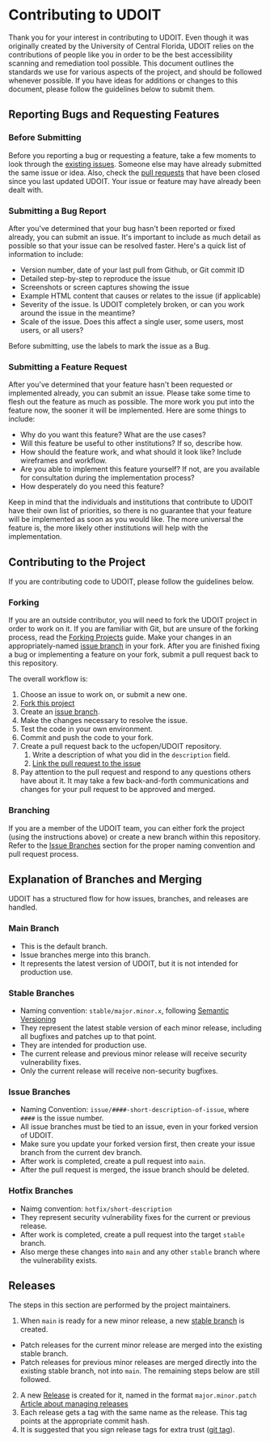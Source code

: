 # Contributing to UDOIT

Thank you for your interest in contributing to UDOIT.  Even though it was originally created by the University of Central Florida, UDOIT relies on the contributions of people like you in order to be the best accessibility scanning and remediation tool possible.  This document outlines the standards we use for various aspects of the project, and should be followed whenever possible.  If you have ideas for additions or changes to this document, please follow the guidelines below to submit them.

## Reporting Bugs and Requesting Features

### Before Submitting

Before you reporting a bug or requesting a feature, take a few moments to look through the [existing issues](https://github.com/ucfopen/UDOIT/issues).  Someone else may have already submitted the same issue or idea.  Also, check the [pull requests](https://github.com/ucfopen/UDOIT/pulls) that have been closed since you last updated UDOIT.  Your issue or feature may have already been dealt with.

### Submitting a Bug Report

After you've determined that your bug hasn't been reported or fixed already, you can submit an issue.  It's important to include as much detail as possible so that your issue can be resolved faster.  Here's a quick list of information to include:

* Version number, date of your last pull from Github, or Git commit ID
* Detailed step-by-step to reproduce the issue
* Screenshots or screen captures showing the issue
* Example HTML content that causes or relates to the issue (if applicable)
* Severity of the issue.  Is UDOIT completely broken, or can you work around the issue in the meantime?
* Scale of the issue.  Does this affect a single user, some users, most users, or all users?

Before submitting, use the labels to mark the issue as a Bug.

### Submitting a Feature Request

After you've determined that your feature hasn't been requested or implemented already, you can submit an issue.  Please take some time to flesh out the feature as much as possible.  The more work you put into the feature now, the sooner it will be implemented.  Here are some things to include:

* Why do you want this feature?  What are the use cases?
* Will this feature be useful to other institutions?  If so, describe how.
* How should the feature work, and what should it look like?  Include wireframes and workflow.
* Are you able to implement this feature yourself?  If not, are you available for consultation during the implementation process?
* How desperately do you need this feature?

Keep in mind that the individuals and institutions that contribute to UDOIT have their own list of priorities, so there is no guarantee that your feature will be implemented as soon as you would like.  The more universal the feature is, the more likely other institutions will help with the implementation.

## Contributing to the Project

If you are contributing code to UDOIT, please follow the guidelines below.

### Forking

If you are an outside contributor, you will need to fork the UDOIT project in order to work on it.  If you are familiar with Git, but are unsure of the forking process, read the [Forking Projects](https://guides.github.com/activities/forking/) guide. Make your changes in an appropriately-named [issue branch](#issue-branches) in your fork. After you are finished fixing a bug or implementing a feature on your fork, submit a pull request back to this repository.

The overall workflow is:

1. Choose an issue to work on, or submit a new one.
2. [Fork this project](https://guides.github.com/activities/forking/)
3. Create an [issue branch](#issue-branches).
4. Make the changes necessary to resolve the issue.
5. Test the code in your own environment.
6. Commit and push the code to your fork.
7. Create a pull request back to the ucfopen/UDOIT repository.
   1. Write a description of what you did in the `description` field.
   2. [Link the pull request to the issue](https://docs.github.com/en/issues/tracking-your-work-with-issues/linking-a-pull-request-to-an-issue)
8. Pay attention to the pull request and respond to any questions others have about it.  It may take a few back-and-forth communications and changes for your pull request to be approved and merged.

### Branching

If you are a member of the UDOIT team, you can either fork the project (using the instructions above) or create a new branch within this repository.  Refer to the [Issue Branches](#issue-branches) section for the proper naming convention and pull request process.

## Explanation of Branches and Merging

UDOIT has a structured flow for how issues, branches, and releases are handled.  

### Main Branch

* This is the default branch.
* Issue branches merge into this branch.
* It represents the latest version of UDOIT, but it is not intended for production use.

### Stable Branches

* Naming convention: `stable/major.minor.x`, following [Semantic Versioning](https://semver.org/)
* They represent the latest stable version of each minor release, including all bugfixes and patches up to that point.
* They are intended for production use.
* The current release and previous minor release will receive security vulnerability fixes.
* Only the current release will receive non-security bugfixes.

### Issue Branches

* Naming Convention: `issue/####-short-description-of-issue`, where `####` is the issue number.
* All issue branches must be tied to an issue, even in your forked version of UDOIT.
* Make sure you update your forked version first, then create your issue branch from the current dev branch.
* After work is completed, create a pull request into `main`.
* After the pull request is merged, the issue branch should be deleted.

### Hotfix Branches

* Naimg convention: `hotfix/short-description`
* They represent security vulnerability fixes for the current or previous release.
* After work is completed, create a pull request into the target `stable` branch.
* Also merge these changes into `main` and any other `stable` branch where the vulnerability exists.

## Releases

The steps in this section are performed by the project maintainers.

1. When `main` is ready for a new minor release, a new [stable branch](#stable-branches) is created.
  * Patch releases for the current minor release are merged into the existing stable branch.
  * Patch releases for previous minor releases are merged directly into the existing stable branch, not into `main`. The remaining steps below are still followed.
2. A new [Release](https://github.com/ucfopen/UDOIT/releases) is created for it, named in the format `major.minor.patch` [Article about managing releases](https://docs.github.com/en/github/administering-a-repository/releasing-projects-on-github/managing-releases-in-a-repository)
3. Each release gets a tag with the same name as the release. This tag points at the appropriate commit hash.
4. It is suggested that you sign release tags for extra trust ([git tag](https://git-scm.com/book/tr/v2/Git-Tools-Signing-Your-Work)).